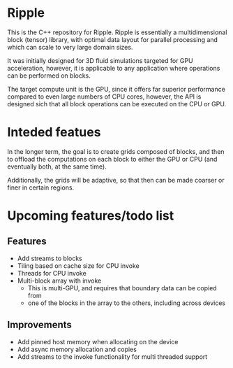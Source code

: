 # Ripple

This is the C++ repository for Ripple. Ripple is essentially a multidimensional
block (tensor) library, with optimal data layout for parallel processing and
which can scale to very large domain sizes. 

It was initially designed for 3D fluid simulations targeted for GPU
acceleration, however, it is applicable to any application where operations can
be performed on blocks.

The target compute unit is the GPU, since it offers far superior performance
compared to even large numbers of CPU cores, however, the API is designed sich
that all block operations can be executed on the CPU or GPU.

# Inteded featues

In the longer term, the goal is to create grids composed of blocks, and then to
offload the computations on each block to either the GPU or CPU (and eventually
both, at the same time).

Additionally, the grids will be adaptive, so that then can be made coarser or
finer in certain regions.

# Upcoming features/todo list

## Features

- Add streams to blocks
- Tiling based on cache size for CPU invoke
- Threads for CPU invoke
- Multi-block array with invoke
  - This is multi-GPU, and requires that boundary data can be copied from
  - one of the blocks in the array to the others, including across devices

## Improvements

- Add pinned host memory when allocating on the device
- Add async memory allocation and copies
- Add streams to the invoke functionality for multi threaded support
